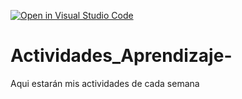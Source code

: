 [![Open in Visual Studio Code](https://classroom.github.com/assets/open-in-vscode-c66648af7eb3fe8bc4f294546bfd86ef473780cde1dea487d3c4ff354943c9ae.svg)](https://classroom.github.com/online_ide?assignment_repo_id=8490929&assignment_repo_type=AssignmentRepo)
# Actividades_Aprendizaje-
Aqui estarán mis actividades de cada semana
